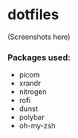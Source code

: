 # dotfiles
(Screenshots here)

### Packages used:
- picom
- xrandr
- nitrogen
- rofi
- dunst
- polybar
- oh-my-zsh
